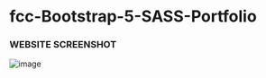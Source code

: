 # fcc-Bootstrap-5-SASS-Portfolio
### WEBSITE SCREENSHOT
![image](https://user-images.githubusercontent.com/50159421/123568569-83cce980-d7bc-11eb-92a6-50b267b3b8f9.png)
